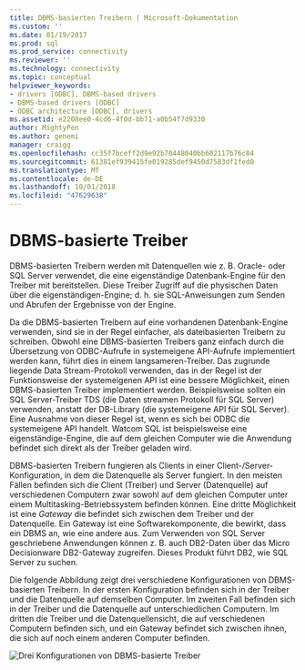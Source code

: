 ```yaml
---
title: DBMS-basierten Treibern | Microsoft-Dokumentation
ms.custom: ''
ms.date: 01/19/2017
ms.prod: sql
ms.prod_service: connectivity
ms.reviewer: ''
ms.technology: connectivity
ms.topic: conceptual
helpviewer_keywords:
- drivers [ODBC], DBMS-based drivers
- DBMS-based drivers [ODBC]
- ODBC architecture [ODBC], drivers
ms.assetid: e2208ee0-4cd6-4f0d-bb71-a0b54f7d9330
author: MightyPen
ms.author: genemi
manager: craigg
ms.openlocfilehash: cc35f7bceff2d9e92b70448040bb602117b76c84
ms.sourcegitcommit: 61381ef939415fe019285def9450d7583df1fed0
ms.translationtype: MT
ms.contentlocale: de-DE
ms.lasthandoff: 10/01/2018
ms.locfileid: "47629638"
---
```

# <a name="dbms-based-drivers"></a>DBMS-basierte Treiber
DBMS-basierten Treibern werden mit Datenquellen wie z. B. Oracle- oder SQL Server verwendet, die eine eigenständige Datenbank-Engine für den Treiber mit bereitstellen. Diese Treiber Zugriff auf die physischen Daten über die eigenständigen-Engine; d. h. sie SQL-Anweisungen zum Senden und Abrufen der Ergebnisse von der Engine.  
  
 Da die DBMS-basierten Treibern auf eine vorhandenen Datenbank-Engine verwenden, sind sie in der Regel einfacher, als dateibasierten Treibern zu schreiben. Obwohl eine DBMS-basierten Treibers ganz einfach durch die Übersetzung von ODBC-Aufrufe in systemeigene API-Aufrufe implementiert werden kann, führt dies in einem langsameren-Treiber. Das zugrunde liegende Data Stream-Protokoll verwenden, das in der Regel ist der Funktionsweise der systemeigenen API ist eine bessere Möglichkeit, einen DBMS-basierten Treiber implementiert werden. Beispielsweise sollten ein SQL Server-Treiber TDS (die Daten streamen Protokoll für SQL Server) verwenden, anstatt der DB-Library (die systemeigene API für SQL Server). Eine Ausnahme von dieser Regel ist, wenn es sich bei ODBC die systemeigene API handelt. Watcom SQL ist beispielsweise eine eigenständige-Engine, die auf dem gleichen Computer wie die Anwendung befindet sich direkt als der Treiber geladen wird.  
  
 DBMS-basierten Treibern fungieren als Clients in einer Client-/Server-Konfiguration, in dem die Datenquelle als Server fungiert. In den meisten Fällen befinden sich die Client (Treiber) und Server (Datenquelle) auf verschiedenen Computern zwar sowohl auf dem gleichen Computer unter einem Multitasking-Betriebssystem befinden können. Eine dritte Möglichkeit ist eine *Gateway* die befindet sich zwischen dem Treiber und der Datenquelle. Ein Gateway ist eine Softwarekomponente, die bewirkt, dass ein DBMS an, wie eine andere aus. Zum Verwenden von SQL Server geschriebene Anwendungen können z. B. auch DB2-Daten über das Micro Decisionware DB2-Gateway zugreifen. Dieses Produkt führt DB2, wie SQL Server zu suchen.  
  
 Die folgende Abbildung zeigt drei verschiedene Konfigurationen von DBMS-basierten Treibern. In der ersten Konfiguration befinden sich in der Treiber und die Datenquelle auf demselben Computer. Im zweiten Fall befinden sich in der Treiber und die Datenquelle auf unterschiedlichen Computern. Im dritten die Treiber und die Datenquellensicht, die auf verschiedenen Computern befinden sich, und ein Gateway befindet sich zwischen ihnen, die sich auf noch einem anderen Computer befinden.  
  
 ![Drei Konfigurationen von DBMS&#45;basierte Treiber](../../odbc/reference/media/pr07.gif "pr07")
